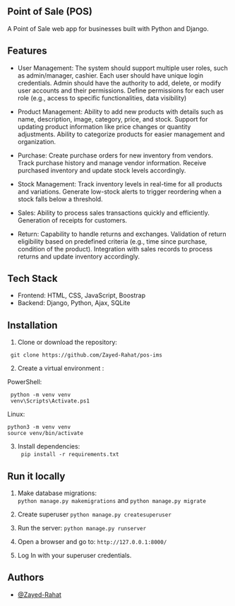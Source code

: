 ## Point of Sale (POS) 

A Point of Sale web app for businesses built with Python and Django.


## Features
- User Management:
The system should support multiple user roles, such as admin/manager, cashier.
Each user should have unique login credentials.
Admin should have the authority to add, delete, or modify user accounts and their permissions.
Define permissions for each user role (e.g., access to specific functionalities, data visibility)

- Product Management:
Ability to add new products with details such as name, description, image, category, price, and stock.
Support for updating product information like price changes or quantity adjustments.
Ability to categorize products for easier management and organization.

- Purchase:
Create purchase orders for new inventory from vendors.
Track purchase history and manage vendor information.
Receive purchased inventory and update stock levels accordingly.

- Stock Management:
Track inventory levels in real-time for all products and variations.
Generate low-stock alerts to trigger reordering when a stock falls below a threshold.

- Sales:
Ability to process sales transactions quickly and efficiently.
Generation of receipts for customers.

- Return:
Capability to handle returns and exchanges.
Validation of return eligibility based on predefined criteria (e.g., time since purchase, condition of the product).
Integration with sales records to process returns and update inventory accordingly.



## Tech Stack

- Frontend: HTML, CSS, JavaScript, Boostrap
- Backend: Django, Python, Ajax, SQLite 

## Installation

  1. Clone or download the repository:

  ` git clone https://github.com/Zayed-Rahat/pos-ims`

  2. Create a virtual environment :

  PowerShell:
  ```
   python -m venv venv
   venv\Scripts\Activate.ps1
  ```
  
  Linux:
  ```
  python3 -m venv venv
  source venv/bin/activate
  ```

  3. Install dependencies:  
  ` pip install -r requirements.txt`
  

## Run it locally

1. Make database migrations:  
  `python manage.py makemigrations` and 
  `python manage.py migrate`

2. Create superuser `python manage.py createsuperuser`

3. Run the server: `python manage.py runserver`

4. Open a browser and go to: `http://127.0.0.1:8000/`

5. Log In with your superuser credentials.
    

## Authors

- [@Zayed-Rahat](https://github.com/Zayed-Rahat)


